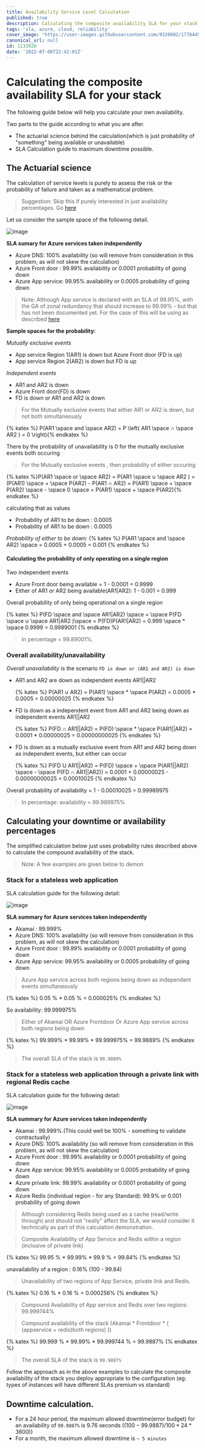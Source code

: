 ```yaml
---
title: Availability Service Level Calculation
published: true
description: Calculating the composite availability SLA for your stack
tags: 'sla, azure, cloud, reliability'
cover_image: 'https://user-images.githubusercontent.com/9320602/177644504-b9502adc-b4d4-4a43-bd91-ed367e71a26c.png'
canonical_url: null
id: 1133920
date: '2022-07-06T22:42:01Z'
---
```


# Calculating the composite availability SLA for your stack 

The following guide below will help you calculate your own availability.

Two parts to the guide according to what you are after.
- The actuarial science behind the calculation(which is just probability of "something" being available or unavailable)
- SLA Calculation guide to maximum downtime possible.


## The Actuarial science

The calculation of service levels is purely to assess the risk or the probability of failure and taken as a mathematical problem.

> Suggestion: Skip this if purely interested in just availability percentages. Go [here](#calculating-your-downtime-or-availability-percentages)

Let us consider the sample space of the following detail.

![image](https://user-images.githubusercontent.com/9320602/177605531-3d0c096e-48ef-4b7e-b54e-48830a424a87.png)

**SLA sumary for Azure services taken independently**

- Azure DNS: 100% availability (so will remove from consideration in this problem, as will not skew the calculation)
- Azure Front door : 99.99% availability or 0.0001 probability of going down
- Azure App service: 99.95% availability or 0.0005 probability of going down


> Note: Although App service is declared with an SLA of 99.95%, with the GA of zonal redundancy that should increase to 99.99% - but that has not been documented yet. For the case of this will be using as described [here](https://azure.microsoft.com/en-gb/support/legal/sla/summary/)

**Sample spaces for the probability:**

*Mutually exclusive events*
- App service Region 1(AR1) is down but Azure Front door (FD is up)
- App service Region 2(AR2) is down but FD is up

*Independent events*
- AR1 and AR2 is down
- Azure Front door(FD) is down
- FD is down or AR1 and AR2 is down


>For the Mutually exclusive events that either AR1 or AR2 is down, but not both simultaneously

{% katex %} P(AR1 \space and \space AR2) = P \left( AR1 \space ∩ \space AR2 ) = 0 \right){% endkatex %}

There by the probability of unavailability is 0 for the mutually exclusive events both occuring

> For the Mutually exclusive events , then probability of either occuring

{% katex %}P(AR1 \space or \space AR2) = P(AR1 \space ∪ \space AR2 ) = (P(AR1) \space +  \space P(AR2) - P(AR1 ∩ AR2) = P(AR1) \space + \space  P(AR2) \space - \space 0 \space =  P(AR1) \space + \space  P(AR2){% endkatex %}

calculating that as values
- Probability of AR1 to be down : 0.0005
- Probability of AR1 to be down : 0.0005

*Probability of either to be down:*
{% katex %} P(AR1 \space and \space AR2) \space = 0.0005 + 0.0005 = 0.001 {% endkatex %}


#### Calculating the probability of only operating on a single region

Two independent events
- Azure Front door being available = 1 - 0.0001 = 0.9999
- Either of AR1 or AR2 being available(AR1|AR2): 1 - 0.001 = 0.999

Overall probability of only being operational on a single region

{% katex %} P(FD \space and \space AR1|AR2) \space = \space P(FD \space ∪ \space AR1|AR2 )\space = P(FD)P(AR1|AR2) = 0.999 \space * \space 0.9999 = 0.9989001 {% endkatex %}

> In percentage = 99.89001%.


### Overall availability/unavailability

*Overall unavailability* is the scenario `FD is down or (AR1 and AR2) is down`

- AR1 and AR2 are down as independent events AR1||AR2

  {% katex %} P(AR1 ∪ AR2) = P(AR1) \space * \space P(AR2) = 0.0005 * 0.0005 = 0.00000025 {% endkatex %}

- FD is down as a independent event from AR1 and AR2 being down as independent events AR1||AR2

    {% katex %} P(FD ∩ AR1||AR2) = P(FD) \space * \space P(AR1||AR2) = 0.0001 * 0.00000025 = 0.00000000025 {% endkatex %}


- FD is down as a mutually exclusive event from AR1 and AR2 being down as independent events, but either can occur

    {% katex %} P(FD U AR1||AR2) = P(FD) \space +  \space P(AR1||AR2) \space - \space P(FD ∩ AR1||AR2)) = 0.0001 + 0.00000025 - 0.00000000025 = 0.00010025 {% endkatex %}

Overall probability of availability = 1 - 0.00010025 = 0.99989975

> In percentage: availability = 99.989975%

## Calculating your downtime or availability percentages

The simplified calculation below just uses probability rules described above to calculate the compound availability of the stack.


>Note: A few examples are given below to demon

### Stack for a stateless web application

SLA calculation guide for the following detail:

![image](https://user-images.githubusercontent.com/9320602/177605320-3c4876dc-3e76-4645-8d58-24476048fc6d.png)


**SLA summary for Azure services taken independently**

- Akamai : 99.999%
- Azure DNS: 100% availability (so will remove from consideration in this problem, as will not skew the calculation)
- Azure Front door : 99.99% availability or 0.0001 probability of going down
- Azure App service: 99.95% availability or 0.0005 probability of going down

> Azure App service across both regions being down as independent events simultaneously

{% katex %} 0.05 \% * 0.05 \%   = 0.000025\% {% endkatex %}

So availability: 99.999975%

> Either of Akamai OR Azure Frontdoor Or Azure App service across both regions being down

{% katex %} 99.999\% * 99.99\% * 99.999975\% = 99.9889\% {% endkatex %}

> The overall SLA of the stack is `99.9889%`


### Stack for a stateless web application through a private link with regional Redis cache

SLA calculation guide for the following detail:

![image](https://user-images.githubusercontent.com/9320602/177605402-8bb83bc0-c15a-48b4-8a0c-9544076b9a26.png)

**SLA summary for Azure services taken independently**

- Akamai : 99.999%.(This could well be 100% - something to validate contractually)
- Azure DNS: 100% availability (so will remove from consideration in this problem, as will not skew the calculation)
- Azure Front door : 99.99% availability or 0.0001 probability of going down
- Azure App service: 99.95% availability or 0.0005 probability of going down
- Azure private link: 99.99% availability or 0.0001 probability of going down
- Azure Redis (individual region - for any Standard): 99.9% or 0.001 probability of going down

>Although considering Redis being used as a cache (read/write through) and should not "really" affect the SLA, we would consider it technically as part of this calculation demonstration.

> Composite Availability of App Service and Redis within a region (inclusive of private link)

{% katex %} 99.95 \% * 99.99\% * 99.9 \%   = 99.84\% {% endkatex %}

unavailability of a region : 0.16% (100 - 99.84)

> Unavailability of two regions of App Service, private link and Redis.

{% katex %} 0.16 \% * 0.16 \%   = 0.000256\% {% endkatex %}

> Compound Availability of App service and Redis over two regions: 99.999744%

> Compound availability of the stack (Akamai * Frontdoor * ( (appservice + redis)both regions) ))

{% katex %} 99.999 \% * 99.99\% * 99.999744 \%   = 99.9887\% {% endkatex %}


> The overall SLA of the stack is `99.9887%`


Follow the approach as in the above examples to calculate the composite availability of the stack you deploy appropriate to the configuration (eg: types of instances will have different SLAs premium vs standard)


## Downtime calculation.

- For a 24 hour period, the maximum allowed downtime(error budget) for an availability of `99.9887%` is 9.76 seconds $((100-99.9887)/100 * 24 * 3600))$
- For a month, the maximum allowed downtime is `~ 5 minutes`
